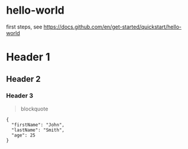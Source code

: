 # hello-world
first steps, see https://docs.github.com/en/get-started/quickstart/hello-world

# Header 1
## Header 2
### Header 3

> blockquote

```
{
  "firstName": "John",
  "lastName": "Smith",
  "age": 25
}
```
